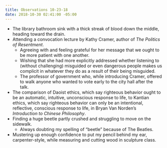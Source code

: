 ```yaml
---
title: Observations 10-23-18
date: 2018-10-30 02:41:00 -05:00
---
```


- The library bathroom sink with a thick streak of blood down the middle, heading toward the drain.
- Attending a convocation lecture by Kathy Cramer, author of *The Politics of Resentment*.
	- Agreeing with and feeling grateful for her message that we ought to be more patient with one another.
	- Wishing that she had more explicitly addressed whether listening to (without challenging) misguided or even dangerous people makes us complicit in whatever they do as a result of their being misguided.
	- The professor of government who, while introducing Cramer, offered to walk anyone who wanted to vote early to the city hall after the talk.
- The comparison of Daoist ethics, which say righteous behavior ought to be an automatic, intuitive, unconscious response to life, to Kantian ethics, which say righteous behavior can only be an intentional, reflective, conscious response to life, in Bryan Van Norden’s *Introduction to Chinese Philosophy*.
- Finding a huge beetle partly crushed and struggling to move on the sidewalk.
	- Always doubting my spelling of “beetle” because of The Beatles.
- Mustering up enough confidence to put my pencil behind my ear, carpenter-style, while measuring and cutting wood in sculpture class.

